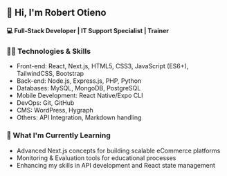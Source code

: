 ## 👋 Hi, I'm Robert Otieno
#### 💻 Full-Stack Developer | IT Support Specialist | Trainer
<!--
I specialize in building enterprise solutions for startups, SMEs, and business organizations through my company Amcy Technologies. With a background in Library and Information Studies, a Master's in Computer-Based Information Systems, and current training in Technical Trainer Education, I bring a unique blend of knowledge and experience to my development and training roles.
-->
### 👨‍💻 Technologies & Skills
- Front-end: React, Next.js, HTML5, CSS3, JavaScript (ES6+), TailwindCSS, Bootstrap
- Back-end: Node.js, Express.js, PHP, Python
- Databases: MySQL, MongoDB, PostgreSQL
- Mobile Development: React Native/Expo CLI
- DevOps: Git, GitHub
- CMS: WordPress, Hygraph
- Others: API Integration, Markdown handling

### 🌱 What I'm Currently Learning
- Advanced Next.js concepts for building scalable eCommerce platforms
- Monitoring & Evaluation tools for educational processes
- Enhancing my skills in API development and React state management
<!--
### 🏗️ Featured Projects
- Amcy Technologies: Full-service enterprise solutions offering graphic design, web and software development for startups and SMEs.
- SB Restaurant: A food delivery business specializing in homemade-style meals, with a focus on operational efficiency and customer satisfaction.
- Document Management System: A system designed to manage motor vehicle sales agreements, invoices, and ETRs for improved document tracking.

### 📚 Certifications & Education
- Diploma in Technical Trainer Education – Kenya School of TVET (In Progress)
- Master's in Computer-Based Information Systems
- Bachelor’s in Library and Information Studies
- Self-taught: Web and Mobile Development, IT Support, Digital Marketing

🎯 Goals
- Building a portfolio that showcases my skills and experience to secure new opportunities.
- Growing Amcy Technologies into a leading tech solution provider.
- Continuing to mentor and support aspiring developers in training and workshops.

📫 Let's Connect
- LinkedIn: linkedin.com/in/robert-otieno
- Twitter: @robert_otieno
- Email: robert.otieno@email.com
-->

<!--
**robert-otieno/robert-otieno** is a ✨ _special_ ✨ repository because its `README.md` (this file) appears on your GitHub profile.

Here are some ideas to get you started:

- 🔭 I’m currently working on ...
- 🌱 I’m currently learning ...
- 👯 I’m looking to collaborate on ...
- 🤔 I’m looking for help with ...
- 💬 Ask me about ...
- 📫 How to reach me: ...
- 😄 Pronouns: ...
- ⚡ Fun fact: ...
-->
